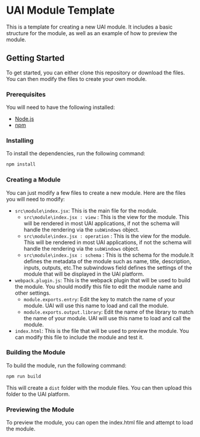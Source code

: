 # UAI Module Template
This is a template for creating a new UAI module. It includes a basic structure for the module, as well as an example of how to preview the module.

## Getting Started
To get started, you can either clone this repository or download the files. You can then modify the files to create your own module.

### Prerequisites
You will need to have the following installed:
- [Node.js](https://nodejs.org/en/)
- [npm](https://www.npmjs.com/)

### Installing
To install the dependencies, run the following command:
```bash
npm install
```

### Creating a Module
You can just modify a few files to create a new module. Here are the files you will need to modify:
- `src\module\index.jsx`: This is the main file for the module.
  - `src\module\index.jsx : view` : This is the view for the module. This will be rendered in most UAI applications, if not the schema will handle the rendering via the `subWindows` object.
  - `src\module\index.jsx : operation` : This is the view for the module. This will be rendered in most UAI applications, if not the schema will handle the rendering via the `subWindows` object.
  - `src\module\index.jsx : schema` : This is the schema for the module.It defines the metadata of the module such as name, title, description, inputs, outputs, etc.The subwindows field defines the settings of the module that will be displayed in the UAI platform.
- `webpack.plugin.js`: This is the webpack plugin that will be used to build the module. You should modify this file to edit the module name and other settings.
  - `module.exports.entry`: Edit the key to match the name of your module. UAI will use this name to load and call the module.
  - `module.exports.output.library`: Edit the name of the library to match the name of your module. UAI will use this name to load and call the module.
- `index.html`: This is the file that will be used to preview the module. You can modify this file to include the module and test it.

### Building the Module
To build the module, run the following command:
```bash
npm run build
```
This will create a `dist` folder with the module files. You can then upload this folder to the UAI platform.

### Previewing the Module
To preview the module, you can open the index.html file and attempt to load the module.